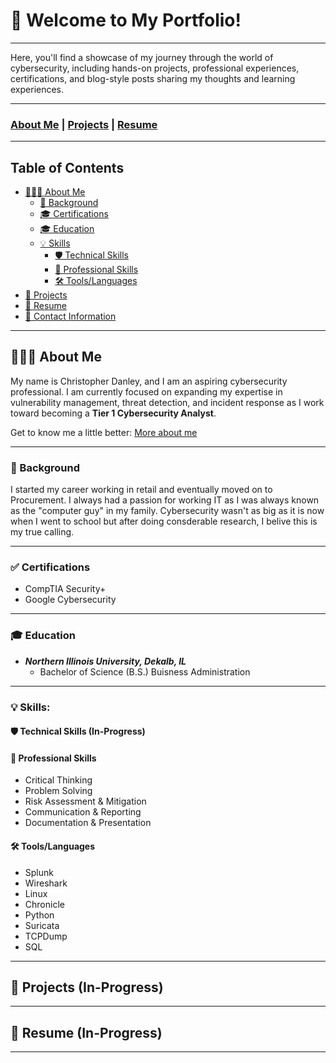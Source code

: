 # 👾 Welcome to My Portfolio!

---

Here, you'll find a showcase of my journey through the world of cybersecurity, including hands-on projects, professional experiences, certifications, and blog-style posts sharing my thoughts and learning experiences.

---

### [About Me](aboutme.md) | [Projects](Projects.md) | [Resume](CyberSecurity_Resume.pdf) 

---

## Table of Contents
- [👨🏽‍💻 About Me](#-about-me)
   - [📖 Background](#-background)
   - [🎓 Certifications](#-certifications)
   - [🎓 Education](#-education)
   - [💡 Skills](#-skills)
     - [🛡️ Technical Skills](#%EF%B8%8F-technical-skills)
     - [💼 Professional Skills](#-professional-skills)
     - [🛠️ Tools/Languages](#%EF%B8%8F-toolslanguages)
- [📂 Projects](#-projects)
- [📄 Resume](#-resume)
- [💬 Contact Information](#-contact-information)

---

## 👨🏽‍💻 About Me
My name is Christopher Danley, and I am an aspiring cybersecurity professional. I am currently focused on expanding my expertise in vulnerability management, threat detection, and incident response as I work toward becoming a **Tier 1 Cybersecurity Analyst**. 

Get to know me a little better: [More about me](aboutme.md)

---

### 📖 Background
I started my career working in retail and eventually moved on to Procurement. I always had a passion for working IT as I was always known as the "computer guy" in my family. Cybersecurity wasn't as big as it is now when I went to school but after doing consderable research, I belive this is my true calling.

---

### ✅ Certifications

- CompTIA Security+
- Google Cybersecurity

---

### 🎓 Education
   - ***Northern Illinois University, Dekalb, IL***
      - Bachelor of Science (B.S.) Buisness Administration
---

### 💡 Skills:

#### 🛡️ Technical Skills (In-Progress)

#### 💼 Professional Skills
   - Critical Thinking
   - Problem Solving
   - Risk Assessment & Mitigation
   - Communication & Reporting
   - Documentation & Presentation

#### 🛠️ Tools/Languages
   - Splunk
   - Wireshark
   - Linux
   - Chronicle
   - Python
   - Suricata
   - TCPDump
   - SQL

---

## 📂 Projects (In-Progress)

---

## 📄 Resume (In-Progress)

---
